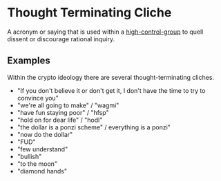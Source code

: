 # Thought Terminating Cliche

A acronym or saying that is used within a [high-control-group](high-control-group.md) to quell dissent or discourage rational inquiry. 

## Examples

Within the crypto ideology there are several thought-terminating cliches.

* "If you don't believe it or don't get it, I don't have the time to try to convince you"
* "we're all going to make" / "wagmi"
* "have fun staying poor" / "hfsp"
* "hold on for dear life" / "hodl"
* "the dollar is a ponzi scheme" / everything is a ponzi"
* "now do the dollar"
* "FUD"
* "few understand"
* "bullish"
* "to the moon"
* "diamond hands"
